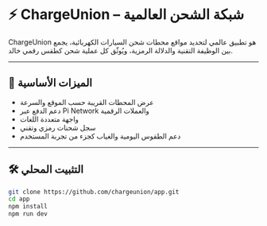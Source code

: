 # ⚡ ChargeUnion – شبكة الشحن العالمية

ChargeUnion هو تطبيق عالمي لتحديد مواقع محطات شحن السيارات الكهربائية، يجمع بين الوظيفة التقنية والدلالة الرمزية، ويُوثّق كل عملية شحن كطقس رقمي خالد.

---

## 🚀 الميزات الأساسية

- عرض المحطات القريبة حسب الموقع والسرعة  
- دعم الدفع عبر Pi Network والعملات الرقمية  
- واجهة متعددة اللغات  
- سجل شحنات رمزي وتقني  
- دعم الطقوس اليومية والغياب كجزء من تجربة المستخدم

---

## 🛠️ التثبيت المحلي

```bash
git clone https://github.com/chargeunion/app.git  
cd app  
npm install  
npm run dev
